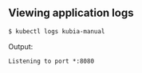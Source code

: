 ## Viewing application logs

```bash
$ kubectl logs kubia-manual
```

Output:

```
Listening to port *:8080
```